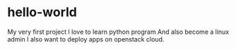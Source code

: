 # hello-world
My very first project
I love to learn python program
And also become a linux admin
I also want to deploy apps on openstack cloud. 
